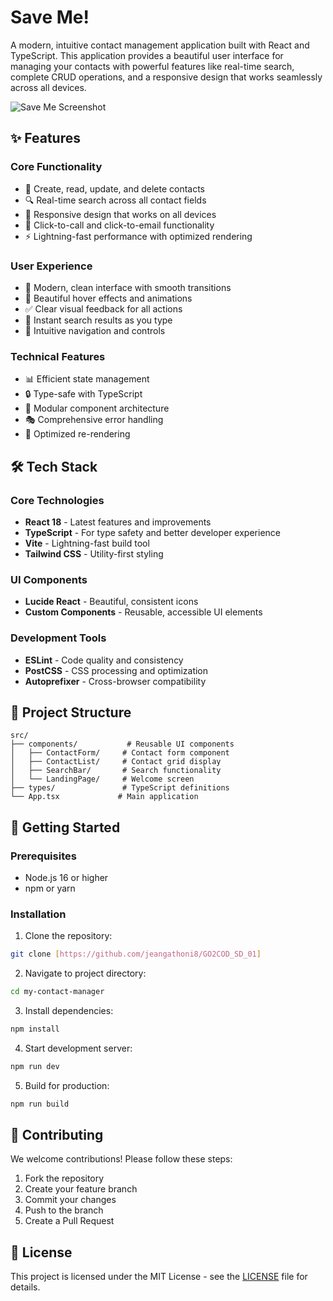 # Save Me!

A modern, intuitive contact management application built with React and TypeScript. This application provides a beautiful user interface for managing your contacts with powerful features like real-time search, complete CRUD operations, and a responsive design that works seamlessly across all devices.

![Save Me Screenshot](https://paste.pics/00f63f481f368ae26bdc4498c62519a7)

## ✨ Features

### Core Functionality
- 📝 Create, read, update, and delete contacts
- 🔍 Real-time search across all contact fields
- 📱 Responsive design that works on all devices
- 🎯 Click-to-call and click-to-email functionality
- ⚡ Lightning-fast performance with optimized rendering

### User Experience
- 🎨 Modern, clean interface with smooth transitions
- 💫 Beautiful hover effects and animations
- ✅ Clear visual feedback for all actions
- 🚀 Instant search results as you type
- 🎯 Intuitive navigation and controls

### Technical Features
- 📊 Efficient state management
- 🔒 Type-safe with TypeScript
- 🧩 Modular component architecture
- 🎭 Comprehensive error handling
- 🔄 Optimized re-rendering

## 🛠️ Tech Stack

### Core Technologies
- **React 18** - Latest features and improvements
- **TypeScript** - For type safety and better developer experience
- **Vite** - Lightning-fast build tool
- **Tailwind CSS** - Utility-first styling

### UI Components
- **Lucide React** - Beautiful, consistent icons
- **Custom Components** - Reusable, accessible UI elements

### Development Tools
- **ESLint** - Code quality and consistency
- **PostCSS** - CSS processing and optimization
- **Autoprefixer** - Cross-browser compatibility

## 📁 Project Structure

```
src/
├── components/           # Reusable UI components
│   ├── ContactForm/     # Contact form component
│   ├── ContactList/     # Contact grid display
│   ├── SearchBar/       # Search functionality
│   └── LandingPage/     # Welcome screen
├── types/               # TypeScript definitions
└── App.tsx             # Main application
```

## 🚀 Getting Started

### Prerequisites
- Node.js 16 or higher
- npm or yarn

### Installation

1. Clone the repository:
```bash
git clone [https://github.com/jeangathoni8/GO2COD_SD_01]
```

2. Navigate to project directory:
```bash
cd my-contact-manager
```

3. Install dependencies:
```bash
npm install
```

4. Start development server:
```bash
npm run dev
```

5. Build for production:
```bash
npm run build
```

## 🤝 Contributing

We welcome contributions! Please follow these steps:

1. Fork the repository
2. Create your feature branch
3. Commit your changes
4. Push to the branch
5. Create a Pull Request

## 📄 License

This project is licensed under the MIT License - see the [LICENSE](LICENSE) file for details.
